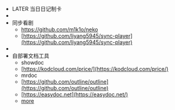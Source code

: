 - LATER  当日日记制卡
-
- 同步看剧
	- https://github.com/m1k1o/neko
	- [https://github.com/liyang5945/sync-player](https://github.com/liyang5945/sync-player)
-
- 自部署文档工具
	- showdoc
	- [https://kodcloud.com/price/](https://kodcloud.com/price/)
	- mrdoc
	- [https://github.com/outline/outline](https://github.com/outline/outline)
	- [https://easydoc.net](https://easydoc.net/)
	- [more](https://www.v2ex.com/t/895364)